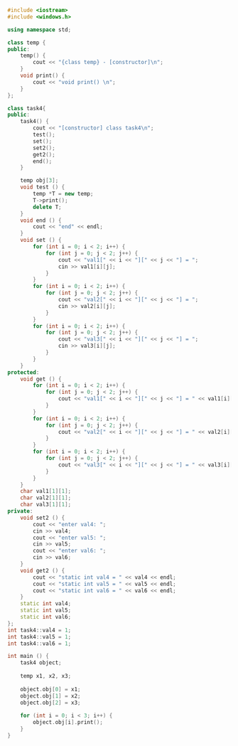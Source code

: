 ﻿```c++
#include <iostream>
#include <windows.h>

using namespace std;

class temp {
public:
	temp() {
		cout << "{class temp} - [constructor]\n";
	}
	void print() {
		cout << "void print() \n";
	}
};

class task4{
public:
	task4() {
		cout << "[constructor] class task4\n";
		test();
		set();
		set2();
		get2();
		end();
	}

	temp obj[3];
	void test () {
		temp *T = new temp;
		T->print();
		delete T;
	}
	void end () {
		cout << "end" << endl;
	}
	void set () {
		for (int i = 0; i < 2; i++) {
			for (int j = 0; j < 2; j++) {
				cout << "val1[" << i << "][" << j << "] = ";
				cin >> val1[i][j];
			}
		}
		for (int i = 0; i < 2; i++) {
			for (int j = 0; j < 2; j++) {
				cout << "val2[" << i << "][" << j << "] = ";
				cin >> val2[i][j];
			}
		}
		for (int i = 0; i < 2; i++) {
			for (int j = 0; j < 2; j++) {
				cout << "val3[" << i << "][" << j << "] = ";
				cin >> val3[i][j];
			}
		}
	}
protected:
	void get () {
		for (int i = 0; i < 2; i++) {
			for (int j = 0; j < 2; j++) {
				cout << "val1[" << i << "][" << j << "] = " << val1[i][j] << endl;
			}
		}
		for (int i = 0; i < 2; i++) {
			for (int j = 0; j < 2; j++) {
				cout << "val2[" << i << "][" << j << "] = " << val2[i][j] << endl;
			}
		}
		for (int i = 0; i < 2; i++) {
			for (int j = 0; j < 2; j++) {
				cout << "val3[" << i << "][" << j << "] = " << val3[i][j] << endl;
			}
		}
	}
	char val1[1][1];
	char val2[1][1];
	char val3[1][1];
private:
	void set2 () {
		cout << "enter val4: ";
        cin >> val4;
        cout << "enter val5: ";
        cin >> val5;
        cout << "enter val6: ";
        cin >> val6;
	}
	void get2 () {
		cout << "static int val4 = " << val4 << endl;
        cout << "static int val5 = " << val5 << endl;
        cout << "static int val6 = " << val6 << endl;
	}
	static int val4;
	static int val5;
	static int val6;
};
int task4::val4 = 1;
int task4::val5 = 1;
int task4::val6 = 1;

int main () {
	task4 object;
	
	temp x1, x2, x3;
	
	object.obj[0] = x1;
	object.obj[1] = x2;
	object.obj[2] = x3;
	
	for (int i = 0; i < 3; i++) {
		object.obj[i].print();
	}
}

```
